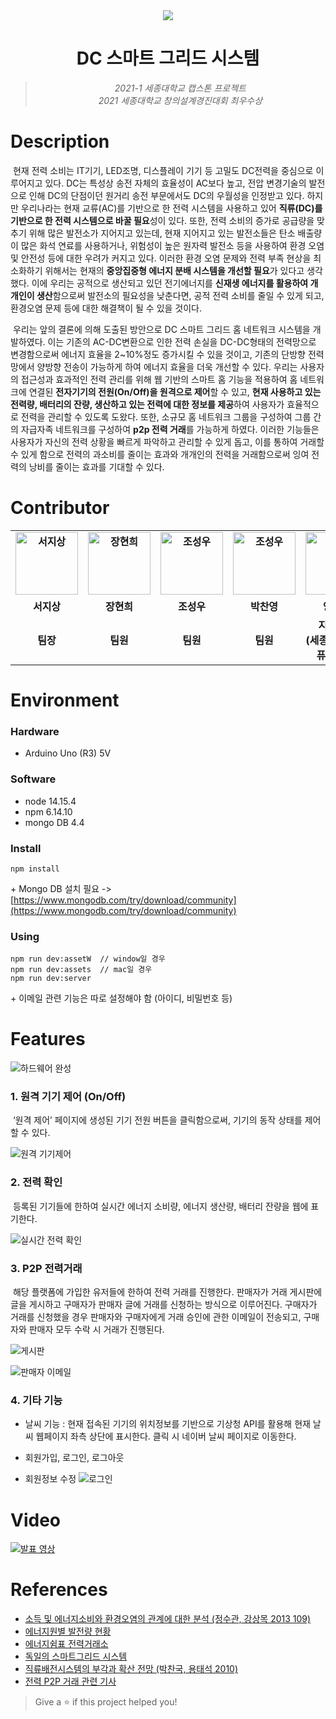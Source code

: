 <div align="center"><img src="https://user-images.githubusercontent.com/77145383/122884593-465dfb80-d379-11eb-89ae-c42852185212.png"></div>

<h1 align="center">DC 스마트 그리드 시스템</h1>

><p align="center"><i>2021-1 세종대학교 캡스톤 프로젝트<br>2021 세종대학교 창의설계경진대회 최우수상</i></p>

# Description
&nbsp;현재 전력 소비는 IT기기, LED조명, 디스플레이 기기 등 고밀도 DC전력을 중심으로 이루어지고 있다. DC는 특성상 송전 자체의 효율성이 AC보다 높고, 전압 변경기술의 발전으로 인해 DC의 단점이던 원거리 송전 부문에서도 DC의 우월성을 인정받고 있다. 하지만 우리나라는 현재 교류(AC)를 기반으로 한 전력 시스템을 사용하고 있어 **직류(DC)를 기반으로 한 전력 시스템으로 바꿀 필요**성이 있다. 또한, 전력 소비의 증가로 공급량을 맞추기 위해 많은 발전소가 지어지고 있는데, 현재 지어지고 있는 발전소들은 탄소 배출량이 많은 화석 연료를 사용하거나, 위험성이 높은 원자력 발전소 등을 사용하여 환경 오염 및 안전성 등에 대한 우려가 커지고 있다. 이러한 환경 오염 문제와 전력 부족 현상을 최소화하기 위해서는 현재의 **중앙집중형 에너지 분배 시스템을 개선할 필요**가 있다고 생각했다. 이에 우리는 공적으로 생산되고 있던 전기에너지를 **신재생 에너지를 활용하여 개개인이 생산**함으로써 발전소의 필요성을 낮춘다면, 공적 전력 소비를 줄일 수 있게 되고, 환경오염 문제 등에 대한 해결책이 될 수 있을 것이다.

&nbsp;우리는 앞의 결론에 의해 도출된 방안으로 DC 스마트 그리드 홈 네트워크 시스템을 개발하였다. 이는 기존의 AC-DC변환으로 인한 전력 손실을 DC-DC형태의 전력망으로 변경함으로써 에너지 효율을 2~10%정도 증가시킬 수 있을 것이고, 기존의 단방향 전력망에서 양방향 전송이 가능하게 하여 에너지 효율을 더욱 개선할 수 있다. 우리는 사용자의 접근성과 효과적인 전력 관리를 위해 웹 기반의 스마트 홈 기능을 적용하여 홈 네트워크에 연결된 **전자기기의 전원(On/Off)을 원격으로 제어**할 수 있고, **현재 사용하고 있는 전력량, 배터리의 잔량, 생산하고 있는 전력에 대한 정보를 제공**하여 사용자가 효율적으로 전력을 관리할 수 있도록 도왔다. 또한, 소규모 홈 네트워크 그룹을 구성하여 그룹 간의 자급자족 네트워크를 구성하여 **p2p 전력 거래**를 가능하게 하였다. 이러한 기능들은 사용자가 자신의 전력 상황을 빠르게 파악하고 관리할 수 있게 돕고, 이를 통하여 거래할 수 있게 함으로 전력의 과소비를 줄이는 효과와 개개인의 전력을 거래함으로써 잉여 전력의 낭비를 줄이는 효과를 기대할 수 있다.

# Contributor

<table style="font-weight : bold">
    <tr>
        <td align="center">
            <a href="https://github.com/dovigod">                 
                <img alt="서지상" src="https://avatars.githubusercontent.com/dovigod" width="100" />            
            </a>
        </td>
        <td align="center">
            <a href="https://github.com/Huey-J">                 
                <img alt="장현희" src="https://avatars.githubusercontent.com/huey-j" width="100" />            
            </a>
        </td>
        <td align="center">
            <a href="https://github.com/whtjtjddn">                 
                <img alt="조성우" src="https://avatars.githubusercontent.com/whtjtjddn" width="100" />            
            </a>
        </td>
        <td align="center">
            <a href="https://github.com/U-WangE">                 
                <img alt="조성우" src="https://avatars.githubusercontent.com/u-wange" width="100" />            
            </a>
        </td>
        <td align="center">
            <a href="http://home.sejong.ac.kr/~hsyang">                 
                <img alt="양효식" src="https://avatars.githubusercontent.com/srja4321" width="100" />            
            </a>
        </td>
        <td align="center">
            <a href="http://home.sejong.ac.kr/~soojeonglee">                 
                <img alt="이수정" src="https://avatars.githubusercontent.com/srja4321" width="100" />            
            </a>
        </td>
    </tr>
    <tr>
        <td align="center">서지상</td>
        <td align="center">장현희</td>
        <td align="center">조성우</td>
        <td align="center">박찬영</td>
        <td align="center">양효식</td>
        <td align="center">이수정</td>
    </tr>
    <tr>
        <td align="center">팀장</td>
        <td align="center">팀원</td>
        <td align="center">팀원</td>
        <td align="center">팀원</td>
        <td align="center">지도교수<br>(세종대학교 컴퓨터공학)</td>
        <td align="center">지도교수<br>(세종대학교 컴퓨터공학)</td>
    </tr>
</table>
 
# Environment
### Hardware

- Arduino Uno (R3) 5V

### Software

- node 14.15.4
- npm 6.14.10
- mongo DB 4.4

### Install
```
npm install
```
\+ Mongo DB 설치 필요 -> [https://www.mongodb.com/try/download/community](https://www.mongodb.com/try/download/community)

### Using
```
npm run dev:assetW	// window일 경우
npm run dev:assets	// mac일 경우
npm run dev:server
```
\+ 이메일 관련 기능은 따로 설정해야 함 (아이디, 비밀번호 등)

# Features

![하드웨어 완성](https://user-images.githubusercontent.com/77145383/122895659-4b27ad00-d383-11eb-8db0-76ec2fe08665.jpg)

### 1. 원격 기기 제어 (On/Off)
&nbsp;‘원격 제어’ 페이지에 생성된 기기 전원 버튼을 클릭함으로써, 기기의 동작 상태를 제어할 수 있다.

![원격 기기제어](https://user-images.githubusercontent.com/77145383/122898756-1b2dd900-d386-11eb-9eeb-4575872d154c.jpg)

### 2. 전력 확인
&nbsp;등록된 기기들에 한하여 실시간 에너지 소비량, 에너지 생산량, 배터리 잔량을 웹에 표기한다.

![실시간 전력 확인](https://user-images.githubusercontent.com/77145383/122898747-18cb7f00-d386-11eb-99b5-d8110ae7e38a.jpg)

### 3. P2P 전력거래
&nbsp;해당 플랫폼에 가입한 유저들에 한하여 전력 거래를 진행한다. 판매자가 거래 게시판에 글을 게시하고 구매자가 판매자 글에 거래를 신청하는 방식으로 이루어진다. 구매자가 거래를 신청했을 경우 판매자와 구매자에게 거래 승인에 관한 이메일이 전송되고, 구매자와 판매자 모두 수락 시 거래가 진행된다.

![게시판](https://user-images.githubusercontent.com/77145383/122898717-10734400-d386-11eb-9d8e-98d240bee7c3.jpg)

![판매자 이메일](https://user-images.githubusercontent.com/77145383/122898739-15d08e80-d386-11eb-8060-bbf1f79ede1d.jpg)

### 4. 기타 기능
- 날씨 기능 : 현재 접속된 기기의 위치정보를 기반으로 기상청 API를 활용해 현재 날씨 웹페이지 좌측 상단에 표시한다. 클릭 시 네이버 날씨 페이지로 이동한다.

- 회원가입, 로그인, 로그아웃

- 회원정보 수정
![로그인](https://user-images.githubusercontent.com/77145383/122900312-89bf6680-d387-11eb-8a08-d5209997cafa.png)


# Video

[![발표 영상](https://i.ytimg.com/vi/D5wAKj7QLXc/hq720.jpg?sqp=-oaymwExCNAFEJQDSFryq4qpAyMIARUAAIhCGAHwAQH4AdQGgALgA4oCDAgAEAEYZSBeKEwwDw==&rs=AOn4CLBp2zpGDNrtj2aG4Iz2V1Xlo5uRXg)](https://www.youtube.com/watch?v=D5wAKj7QLXc)

# References
- [소득 및 에너지소비와 환경오염의 관계에 대한 분석 (정수관, 강상목 2013 109)](https://www.kei.re.kr/elibList.es?mid=a10103010000&elibName=environmentalpolicy&act=view&c_id=699011)
- [에너지원별 발전량 현황](https://www.index.go.kr/potal/main/EachDtlPageDetail.do?idx_cd=1339)
- [에너지쉼표 전력거래소](https://dr.kmos.kr/nx/nxIndex.do)
- [독일의 스마트그리드 시스템](https://link.springer.com/chapter/10.1007/978-3-658-08463-9_4)
- [직류배전시스템의 부각과 확산 전망 (박찬국, 용태석 2010)](https://www.itfind.or.kr/admin/getFile2.htm?identifier=02-001-100413-000030)
- [전력 P2P 거래 관련 기사](https://renewableenergyfollowers.org/2766)


> Give a ⭐️ if this project helped you!
